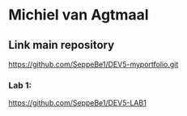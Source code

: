# Michiel van Agtmaal

## Link main repository
https://github.com/SeppeBe1/DEV5-myportfolio.git

### Lab 1:
https://github.com/SeppeBe1/DEV5-LAB1
